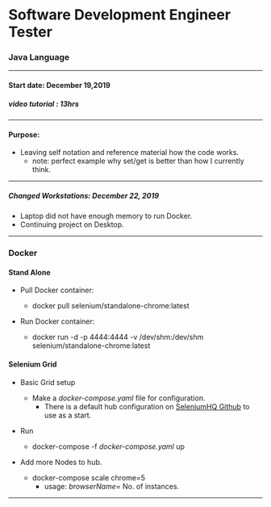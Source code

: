 # Software Development Engineer Tester

### Java Language
------------
#### Start date: December 19,2019

##### video tutorial : 13hrs
------------
#### Purpose:
* Leaving self notation and reference material how the code works.
    * note: perfect example why set/get is better than how I currently think.
------------
##### Changed Workstations: December 22, 2019
* Laptop did not have enough memory to run Docker.
* Continuing project on Desktop.
------------ 
### Docker 

#### Stand Alone
* Pull Docker container:
    * docker pull selenium/standalone-chrome:latest
	 
* Run Docker container: 
    * docker run -d -p 4444:4444 -v /dev/shm:/dev/shm selenium/standalone-chrome:latest

#### Selenium Grid
* Basic Grid setup
    * Make a _docker-compose.yaml_ file for configuration. 
       * There is a default hub configuration on [SeleniumHQ Github](https://github.com/SeleniumHQ/docker-selenium) to use as a start.
* Run
	* docker-compose -f _docker-compose.yaml_ up
	
* Add more Nodes to hub.
    * docker-compose scale chrome=5 
	    * usage: _browserName_= No. of instances.
------------
	

